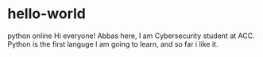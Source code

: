 # hello-world
python online
Hi everyone!
Abbas here, I am Cybersecurity student at ACC.
Python is the first languge I am going to learn, and so far i like it.
